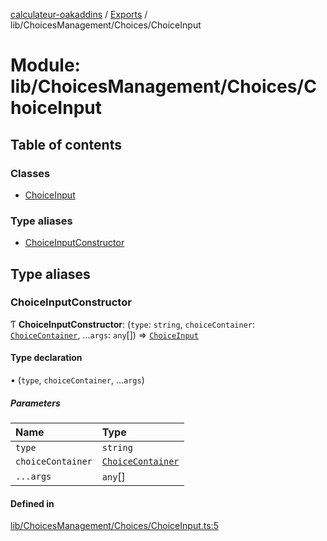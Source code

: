 [calculateur-oakaddins](../README.md) / [Exports](../modules.md) / lib/ChoicesManagement/Choices/ChoiceInput

# Module: lib/ChoicesManagement/Choices/ChoiceInput

## Table of contents

### Classes

- [ChoiceInput](../classes/lib_choicesmanagement_choices_choiceinput.choiceinput.md)

### Type aliases

- [ChoiceInputConstructor](lib_choicesmanagement_choices_choiceinput.md#choiceinputconstructor)

## Type aliases

### ChoiceInputConstructor

Ƭ **ChoiceInputConstructor**: (`type`: `string`, `choiceContainer`: [`ChoiceContainer`](../classes/lib_choicesmanagement_choices_choicecontainer.choicecontainer.md), ...`args`: `any`[]) => [`ChoiceInput`](../classes/lib_choicesmanagement_choices_choiceinput.choiceinput.md)

#### Type declaration

• (`type`, `choiceContainer`, ...`args`)

##### Parameters

| Name | Type |
| :------ | :------ |
| `type` | `string` |
| `choiceContainer` | [`ChoiceContainer`](../classes/lib_choicesmanagement_choices_choicecontainer.choicecontainer.md) |
| `...args` | `any`[] |

#### Defined in

[lib/ChoicesManagement/Choices/ChoiceInput.ts:5](https://github.com/P0ulpy/Configurateur-OakAddins/blob/cf4ecab/src/lib/ChoicesManagement/Choices/ChoiceInput.ts#L5)
